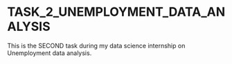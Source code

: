 # TASK_2_UNEMPLOYMENT_DATA_ANALYSIS
This is the SECOND task during my data science internship on Unemployment data analysis.
